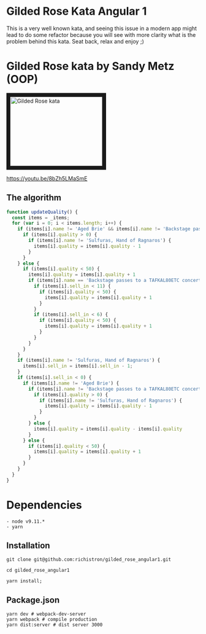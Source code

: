 # Gilded Rose Kata Angular 1

This is a very well known kata, and seeing this issue in a modern app might
lead to do some refactor because you will see with more clarity what is the
problem behind this kata. Seat back, relax and enjoy ;)

# Gilded Rose kata by Sandy Metz (OOP)

<a href="http://www.youtube.com/watch?feature=player_embedded&v=8bZh5LMaSmE
" target="_blank"><img src="http://img.youtube.com/vi/8bZh5LMaSmE/0.jpg" 
alt="Gilded Rose kata" width="240" height="180" border="10" /></a>

https://youtu.be/8bZh5LMaSmE

## The algorithm

```javascript
function updateQuality() {
  const items = _items;
  for (var i = 0; i < items.length; i++) {
    if (items[i].name != 'Aged Brie' && items[i].name != 'Backstage passes to a TAFKAL80ETC concert') {
      if (items[i].quality > 0) {
        if (items[i].name != 'Sulfuras, Hand of Ragnaros') {
          items[i].quality = items[i].quality - 1
        }
      }
    } else {
      if (items[i].quality < 50) {
        items[i].quality = items[i].quality + 1
        if (items[i].name == 'Backstage passes to a TAFKAL80ETC concert') {
          if (items[i].sell_in < 11) {
            if (items[i].quality < 50) {
              items[i].quality = items[i].quality + 1
            }
          }
          if (items[i].sell_in < 6) {
            if (items[i].quality < 50) {
              items[i].quality = items[i].quality + 1
            }
          }
        }
      }
    }
    if (items[i].name != 'Sulfuras, Hand of Ragnaros') {
      items[i].sell_in = items[i].sell_in - 1;
    }
    if (items[i].sell_in < 0) {
      if (items[i].name != 'Aged Brie') {
        if (items[i].name != 'Backstage passes to a TAFKAL80ETC concert') {
          if (items[i].quality > 0) {
            if (items[i].name != 'Sulfuras, Hand of Ragnaros') {
              items[i].quality = items[i].quality - 1
            }
          }
        } else {
          items[i].quality = items[i].quality - items[i].quality
        }
      } else {
        if (items[i].quality < 50) {
          items[i].quality = items[i].quality + 1
        }
      }
    }
  }
}
``` 

# Dependencies

```
- node v9.11.*
- yarn
```

## Installation

```
git clone git@github.com:richistron/gilded_rose_angular1.git

cd gilded_rose_angular1

yarn install;
```

## Package.json

```
yarn dev # webpack-dev-server
yarn webpack # compile production
yarn dist:server # dist server 3000
```
